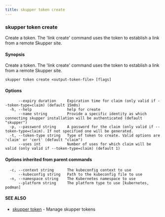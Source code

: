 ```yaml
---
title: skupper token create
---
```

### skupper token create

Create a token.  The 'link create' command uses the token to establish a link from a remote Skupper site.

#### Synopsis

Create a token.  The 'link create' command uses the token to establish a link from a remote Skupper site.

```
skupper token create <output-token-file> [flags]
```

#### Options

```
      --expiry duration     Expiration time for claim (only valid if --token-type=claim) (default 15m0s)
  -h, --help                help for create
      --name string         Provide a specific identity as which connecting skupper installation will be authenticated (default "skupper")
  -p, --password string     A password for the claim (only valid if --token-type=claim). If not specified one will be generated.
  -t, --token-type string   Type of token to create. Valid options are 'claim' or 'cert' (default "claim")
      --uses int            Number of uses for which claim will be valid (only valid if --token-type=claim) (default 1)
```

#### Options inherited from parent commands

```
  -c, --context string      The kubeconfig context to use
      --kubeconfig string   Path to the kubeconfig file to use
  -n, --namespace string    The Kubernetes namespace to use
      --platform string     The platform type to use [kubernetes, podman]
```

#### SEE ALSO

* [skupper token](skupper_token.html)	 - Manage skupper tokens

<!-- ###### Auto generated by spf13/cobra on 29-May-2024
 -->
